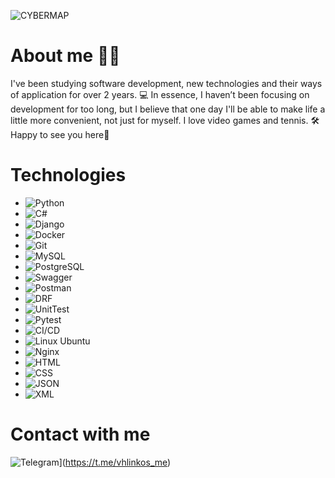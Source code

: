 ![CYBERMAP](https://i.pinimg.com/originals/7b/2c/ce/7b2cce4cc35020a5da4729270300b175.gif)

# About me 👨‍💻
I've been studying software development, new technologies and their ways of application for over 2 years. 💻
In essence, I haven’t been focusing on development for too long, but I believe that one day I'll be able to make life a little more convenient, not just for myself. I love video games and tennis. 🛠️
Happy to see you here🕺

# Technologies

* ![Python](https://img.shields.io/badge/Python-3776AB?style=for-the-badge&logo=python&logoColor=white)
* ![C#](https://img.shields.io/badge/C%23-239120?style=for-the-badge&logo=c-sharp&logoColor=white)
* ![Django](https://img.shields.io/badge/Django-092E20?style=for-the-badge&logo=django&logoColor=white)
* ![Docker](https://img.shields.io/badge/Docker-2496ED?style=for-the-badge&logo=docker&logoColor=white)
* ![Git](https://img.shields.io/badge/Git-F05032?style=for-the-badge&logo=git&logoColor=white)
* ![MySQL](https://img.shields.io/badge/MySQL-4479A1?style=for-the-badge&logo=mysql&logoColor=white)
* ![PostgreSQL](https://img.shields.io/badge/PostgreSQL-4169E1?style=for-the-badge&logo=postgresql&logoColor=white)
* ![Swagger](https://img.shields.io/badge/Swagger-85EA2D?style=for-the-badge&logo=swagger&logoColor=black)
* ![Postman](https://img.shields.io/badge/Postman-FF6C37?style=for-the-badge&logo=postman&logoColor=white)
* ![DRF](https://img.shields.io/badge/DRF-FF6F00?style=for-the-badge&logo=django&logoColor=white)
* ![UnitTest](https://img.shields.io/badge/UnitTest-009688?style=for-the-badge&logo=python&logoColor=white)
* ![Pytest](https://img.shields.io/badge/Pytest-303030?style=for-the-badge&logo=pytest&logoColor=white)
* ![CI/CD](https://img.shields.io/badge/CI/CD-3D3D3D?style=for-the-badge&logo=git&logoColor=white)
* ![Linux Ubuntu](https://img.shields.io/badge/Linux_Ubuntu-E95420?style=for-the-badge&logo=ubuntu&logoColor=white)
* ![Nginx](https://img.shields.io/badge/Nginx-009639?style=for-the-badge&logo=nginx&logoColor=white)
* ![HTML](https://img.shields.io/badge/HTML-E34F26?style=for-the-badge&logo=html5&logoColor=white)
* ![CSS](https://img.shields.io/badge/CSS-1572B6?style=for-the-badge&logo=css3&logoColor=white)
* ![JSON](https://img.shields.io/badge/JSON-000000?style=for-the-badge&logo=json&logoColor=white)
* ![XML](https://img.shields.io/badge/XML-FF9C00?style=for-the-badge&logo=xml&logoColor=white)
 

# Contact with me
![Telegram](https://img.shields.io/badge/Telegram-%40YourUsername-%230077b5?style=for-the-badge&logo=telegram&logoColor=white)](https://t.me/vhlinkos_me)




